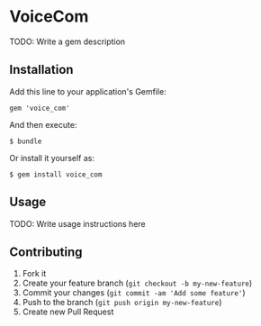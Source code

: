 # VoiceCom

TODO: Write a gem description

## Installation

Add this line to your application's Gemfile:

    gem 'voice_com'

And then execute:

    $ bundle

Or install it yourself as:

    $ gem install voice_com

## Usage

TODO: Write usage instructions here

## Contributing

1. Fork it
2. Create your feature branch (`git checkout -b my-new-feature`)
3. Commit your changes (`git commit -am 'Add some feature'`)
4. Push to the branch (`git push origin my-new-feature`)
5. Create new Pull Request
